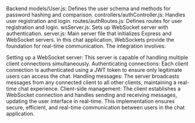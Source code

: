 Backend
models/User.js: Defines the user schema and methods for password hashing and comparison.
controllers/authController.js: Handles user registration and login.
routes/authRoutes.js: Defines routes for user registration and login.
wsServer.js: Sets up WebSocket server with authentication.
server.js: Main server file that initializes Express and WebSocket servers.
In this chat application, WebSockets provide the foundation for real-time communication. The integration involves:

Setting up a WebSocket server: This server is capable of handling multiple client connections simultaneously.
Authenticating connections: Each client connection is authenticated using a JWT token to ensure only legitimate users can access the chat.
Handling messages: The server broadcasts messages from any connected client to all other clients, maintaining a real-time chat experience.
Client-side management: The client establishes a WebSocket connection and handles sending and receiving messages, updating the user interface in real-time.
This implementation ensures secure, efficient, and real-time communication between users in the chat application.

